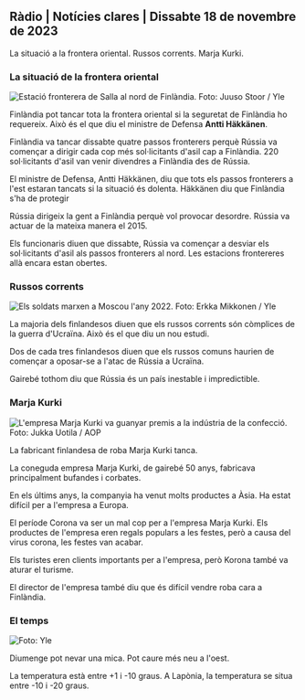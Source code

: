 ## Ràdio \| Notícies clares \| Dissabte 18 de novembre de 2023

La situació a la frontera oriental. Russos corrents. Marja Kurki.

### La situació de la frontera oriental

![Estació fronterera de Salla al nord de Finlàndia. Foto: Juuso Stoor / Yle](https://images.cdn.yle.fi/image/upload/c_crop,h_3033,w_5392,x_0,y_144/ar_1.7777777777777777,c_fill,g_faces,h_6710./d_r1_201./0.q_auto:eco/f_auto/fl_lossy/v1700230392/39-1202451655773834805e)

Finlàndia pot tancar tota la frontera oriental si la seguretat de Finlàndia ho requereix. Això és el que diu el ministre de Defensa **Antti Häkkänen**.

Finlàndia va tancar dissabte quatre passos fronterers perquè Rússia va començar a dirigir cada cop més sol·licitants d'asil cap a Finlàndia. 220 sol·licitants d'asil van venir divendres a Finlàndia des de Rússia.

El ministre de Defensa, Antti Häkkänen, diu que tots els passos fronterers a l'est estaran tancats si la situació és dolenta. Häkkänen diu que Finlàndia s'ha de protegir

Rússia dirigeix la gent a Finlàndia perquè vol provocar desordre. Rússia va actuar de la mateixa manera el 2015.

Els funcionaris diuen que dissabte, Rússia va començar a desviar els sol·licitants d'asil als passos fronterers al nord. Les estacions frontereres allà encara estan obertes.

### Russos corrents

![Els soldats marxen a Moscou l'any 2022. Foto: Erkka Mikkonen / Yle](https://images.cdn.yle.fi/image/upload/c_crop,h_2250,w_4000,x_0,y_620/ar_1.77777777777,c_crop,h_2250,w_4000,x_0,y_620/ar_1.77777777777,c_facesfil,,h_675,w_1200/dpr_1.0/q_auto:eco/f_auto/fl_lossy/v1652081791/39-9521386278c4035763b)

La majoria dels finlandesos diuen que els russos corrents són còmplices de la guerra d'Ucraïna. Això és el que diu un nou estudi.

Dos de cada tres finlandesos diuen que els russos comuns haurien de començar a oposar-se a l'atac de Rússia a Ucraïna.

Gairebé tothom diu que Rússia és un país inestable i impredictible.

### Marja Kurki

![L'empresa Marja Kurki va guanyar premis a la indústria de la confecció. Foto: Jukka Uotila / AOP](https://images.cdn.yle.fi/image/upload/c_crop,h_2089,w_3715,x_1,y_0/ar_1.7777777777777777,c_fill,g_faces,h_6715,/d_r1_201./0.q_auto:eco/f_auto/fl_lossy/v1700215518/39-120216565573a69289c3)

La fabricant finlandesa de roba Marja Kurki tanca.

La coneguda empresa Marja Kurki, de gairebé 50 anys, fabricava principalment bufandes i corbates.

En els últims anys, la companyia ha venut molts productes a Àsia. Ha estat difícil per a l'empresa a Europa.

El període Corona va ser un mal cop per a l'empresa Marja Kurki. Els productes de l'empresa eren regals populars a les festes, però a causa del virus corona, les festes van acabar.

Els turistes eren clients importants per a l'empresa, però Korona també va aturar el turisme.

El director de l'empresa també diu que és difícil vendre roba cara a Finlàndia.

### El temps

![ Foto: Yle](https://images.cdn.yle.fi/image/upload/c_crop,h_1080,w_1919,x_0,y_0/ar_1.777777777777777,c_fill,g_faces,h_675,w_1201/0dp_r_auto.:eco/f_auto/fl_lossy/v1700323494/39-12028456558e083321cf)

Diumenge pot nevar una mica. Pot caure més neu a l'oest.

La temperatura està entre +1 i -10 graus. A Lapònia, la temperatura se situa entre -10 i -20 graus.